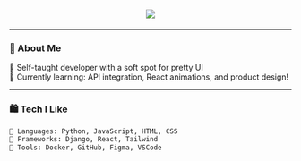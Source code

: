 <h1 align="center">
  <img src="https://readme-typing-svg.demolab.com?font=Pacifico&size=28&duration=4000&pause=1000&center=true&vCenter=true&color=FF69B4&multiline=true&width=600&height=80&lines=
    Hi,+I+am+Daniela!"></h1>

---

### 💅 About Me

🌼 Self-taught developer with a soft spot for pretty UI<br>
💖 Currently learning: API integration, React animations, and product design!

---

### 🛍 Tech I Like

```txt
🌸 Languages: Python, JavaScript, HTML, CSS
🧁 Frameworks: Django, React, Tailwind
🎀 Tools: Docker, GitHub, Figma, VSCode
```
